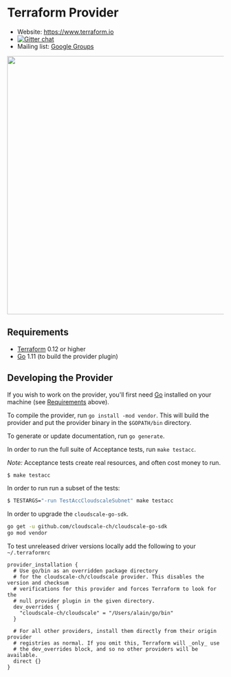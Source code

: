 Terraform Provider
==================

- Website: https://www.terraform.io
- [![Gitter chat](https://badges.gitter.im/hashicorp-terraform/Lobby.png)](https://gitter.im/hashicorp-terraform/Lobby)
- Mailing list: [Google Groups](http://groups.google.com/group/terraform-tool)

<img src="https://cdn.rawgit.com/hashicorp/terraform-website/master/content/source/assets/images/logo-hashicorp.svg" width="600px">

Requirements
------------

-	[Terraform](https://www.terraform.io/downloads.html) 0.12 or higher
-	[Go](https://golang.org/doc/install) 1.11 (to build the provider plugin)

Developing the Provider
---------------------------

If you wish to work on the provider, you'll first need [Go](http://www.golang.org) installed on your machine (see [Requirements](#requirements) above).

To compile the provider, run `go install -mod vendor`. This will build the provider and put the provider binary in the `$GOPATH/bin` directory.

To generate or update documentation, run `go generate`.

In order to run the full suite of Acceptance tests, run `make testacc`.

*Note:* Acceptance tests create real resources, and often cost money to run.

```sh
$ make testacc
```

In order to run run a subset of the tests:

``` sh
$ TESTARGS="-run TestAccCloudscaleSubnet" make testacc
```

In order to upgrade the `cloudscale-go-sdk`.

```sh
go get -u github.com/cloudscale-ch/cloudscale-go-sdk
go mod vendor
```

To test unreleased driver versions locally add the following to your `~/.terraformrc`

```hcl
provider_installation {
  # Use go/bin as an overridden package directory
  # for the cloudscale-ch/cloudscale provider. This disables the version and checksum
  # verifications for this provider and forces Terraform to look for the
  # null provider plugin in the given directory.
  dev_overrides {
    "cloudscale-ch/cloudscale" = "/Users/alain/go/bin"
  }

  # For all other providers, install them directly from their origin provider
  # registries as normal. If you omit this, Terraform will _only_ use
  # the dev_overrides block, and so no other providers will be available.
  direct {}
}
```
